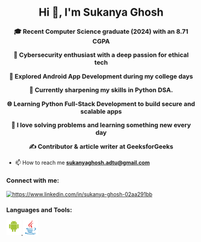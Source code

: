 <h1 align="center">Hi 👋, I'm Sukanya Ghosh</h1>
<h3 align="center">
🎓 Recent Computer Science graduate (2024) with an 8.71 CGPA  
  
🔐 Cybersecurity enthusiast with a deep passion for ethical tech 

📱 Explored Android App Development during my college days  

🐍 Currently sharpening my skills in Python DSA.  

🌐 Learning Python Full-Stack Development to build secure and scalable apps  

🧠 I love solving problems and learning something new every day

✍️ Contributor & article writer at GeeksforGeeks  

</h3>


- 📫 How to reach me **sukanyaghosh.adtu@gmail.com**

<h3 align="left">Connect with me: </h3>
<p align="left">
<a href="https://linkedin.com/in/https://www.linkedin.com/in/sukanya-ghosh-02aa291bb" target="blank"><img align="center" src="https://raw.githubusercontent.com/rahuldkjain/github-profile-readme-generator/master/src/images/icons/Social/linked-in-alt.svg" alt="https://www.linkedin.com/in/sukanya-ghosh-02aa291bb" height="30" width="40" /></a>

</p>

<h3 align="left">Languages and Tools:</h3>
<p align="left"> <a href="https://developer.android.com" target="_blank" rel="noreferrer"> <img src="https://raw.githubusercontent.com/devicons/devicon/master/icons/android/android-original-wordmark.svg" alt="android" width="40" height="40"/> </a> <a href="https://www.java.com" target="_blank" rel="noreferrer"> <img src="https://raw.githubusercontent.com/devicons/devicon/master/icons/java/java-original.svg" alt="java" width="40" height="40"/> </a>
</p>



